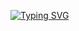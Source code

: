 <a align="center" href="https://github.com/chillearis"><img src="https://readme-typing-svg.herokuapp.com?font=Fira+Code&pause=1000&width=435&lines=noisy+hates+you.;i+dont+want+talk+to+you." alt="Typing SVG" /></a>
